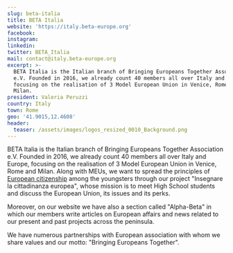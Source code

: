 ```yaml
---
slug: beta-italia
title: BETA Italia
website: 'https://italy.beta-europe.org'
facebook:
instagram:
linkedin:
twitter: BETA_Italia
mail: contact@italy.beta-europe.org
excerpt: >-
  BETA Italia is the Italian branch of Bringing Europeans Together Association
  e.V. Founded in 2016, we already count 40 members all over Italy and Europe,
  focusing on the realisation of 3 Model European Union in Venice, Rome and
  Milan.
president: Valeria Peruzzi
country: Italy
town: Rome
geo: '41.9015,12.4608'
header:
  teaser: /assets/images/logos_resized_0010_Background.png
---
```

<!--StartFragment-->

BETA Italia is the Italian branch of Bringing Europeans Together Association e.V. Founded in 2016, we already count 40 members all over Italy and Europe, focusing on the realisation of 3 Model European Union in Venice, Rome and Milan. Along with MEUs, we want to spread the principles of <a href="https://www.schengenvisainfo.com/eu-citizenship/">European citizenship</a> among the youngsters through our project "Insegnare la cittadinanza europea", whose mission is to meet High School students and discuss the European Union, its issues and its perks.

Moreover, on our website we have also a section called "Alpha-Beta" in which our members write articles on European affairs and news related to our present and past projects across the peninsula.

We have numerous partnerships with European association with whom we share values and our motto: "Bringing Europeans Together".

<!--EndFragment-->
